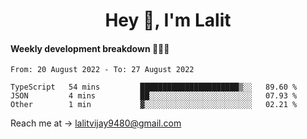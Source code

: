 <h1 align="center">Hey 👋, I'm Lalit</h1>

#### Weekly development breakdown 👨🏻‍💻
<!--START_SECTION:waka-->

```text
From: 20 August 2022 - To: 27 August 2022

TypeScript   54 mins         ██████████████████████▒░░   89.60 %
JSON         4 mins          ██░░░░░░░░░░░░░░░░░░░░░░░   07.93 %
Other        1 min           ▓░░░░░░░░░░░░░░░░░░░░░░░░   02.21 %
```

<!--END_SECTION:waka-->

Reach me at → lalitvijay9480@gmail.com
